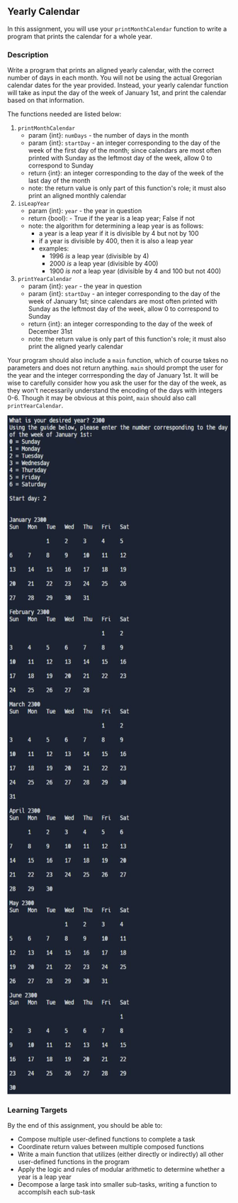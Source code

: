 ## Yearly Calendar

In this assignment, you will use your `printMonthCalendar` function to write a program that prints the calendar for a whole year.

### Description

Write a program that prints an aligned yearly calendar, with the correct number of days in each month. You will not be using the actual Gregorian calendar dates for the year provided. Instead, your yearly calendar function will take as input the day of the week of January 1st, and print the calendar based on that information.

The functions needed are listed below:

1. `printMonthCalendar`
   - param {int}: `numDays` - the number of days in the month
   - param {int}: `startDay` - an integer corresponding to the day of the week of the first day of the month; since calendars are most often printed with Sunday as the leftmost day of the week, allow 0 to correspond to Sunday
   - return {int}: an integer corresponding to the day of the week of the last day of the month
   - note: the return value is only part of this function's role; it must also print an aligned monthly calendar
2. `isLeapYear`
   - param {int}: `year` - the year in question
   - return {bool}: - True if the year is a leap year; False if not
   - note: the algorithm for determining a leap year is as follows:
     - a year is a leap year if it is divisible by 4 but not by 100
     - if a year is divisible by 400, then it is also a leap year
     - examples:
       - 1996 _is_ a leap year (divisible by 4)
       - 2000 _is_ a leap year (divisible by 400)
       - 1900 _is not_ a leap year (divisible by 4 and 100 but not 400)
3. `printYearCalendar`
   - param {int}: `year` - the year in question
   - param {int}: `startDay` - an integer corresponding to the day of the week of January 1st; since calendars are most often printed with Sunday as the leftmost day of the week, allow 0 to correspond to Sunday
   - return {int}: an integer corresponding to the day of the week of December 31st
   - note: the return value is only part of this function's role; it must also print the aligned yearly calendar

Your program should also include a `main` function, which of course takes no parameters and does not return anything. `main` should prompt the user for the year and the integer corrresponding the day of January 1st. It will be wise to carefully consider how you ask the user for the day of the week, as they won't necessarily understand the encoding of the days with integers 0-6. Though it may be obvious at this point, `main` should also call `printYearCalendar`.

<img src="./yearly-calendar-example.jpg" alt="Yearly Calendar Example" width="581" height="1530">

### Learning Targets

By the end of this assignment, you should be able to:

- Compose multiple user-defined functions to complete a task
- Coordinate return values between multiple composed functions
- Write a main function that utilizes (either directly or indirectly) all other user-defined functions in the program
- Apply the logic and rules of modular arithmetic to determine whether a year is a leap year
- Decompose a large task into smaller sub-tasks, writing a function to accomplsih each sub-task
